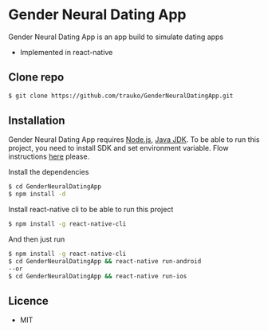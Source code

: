 # Gender Neural Dating App

Gender Neural Dating App is an app build to simulate dating apps
  - Implemented in react-native
## Clone repo
```sh
$ git clone https://github.com/trauko/GenderNeuralDatingApp.git
```
## Installation

Gender Neural Dating App requires [Node.js](https://nodejs.org/), [Java JDK](https://www.oracle.com/technetwork/java/javase/downloads/jdk12-downloads-5295953.html).
To be able to run this project, you need to install SDK and set environment variable.
Flow instructions  [here](https://facebook.github.io/react-native/docs/getting-started) please.


Install the dependencies
```sh
$ cd GenderNeuralDatingApp
$ npm install -d
```

Install react-native cli to be able to run this project

```sh
$ npm install -g react-native-cli
```
And then just run
```sh
$ npm install -g react-native-cli
$ cd GenderNeuralDatingApp && react-native run-android
--or
$ cd GenderNeuralDatingApp && react-native run-ios
```
## Licence
- MIT

